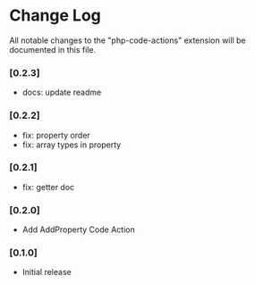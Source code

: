 # Change Log

All notable changes to the "php-code-actions" extension will be documented in this file.

### [0.2.3]

- docs: update readme
### [0.2.2]

- fix: property order
- fix: array types in property
### [0.2.1]

- fix: getter doc
### [0.2.0]

- Add AddProperty Code Action

### [0.1.0]

- Initial release